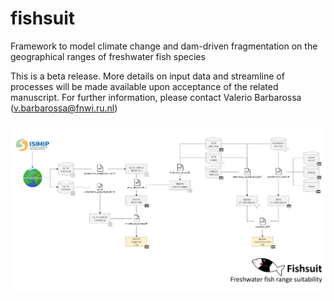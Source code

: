 # fishsuit
Framework to model climate change and dam-driven fragmentation on the geographical ranges of freshwater fish species

This is a beta release. More details on input data and streamline of processes will be made available upon acceptance of the related manuscript. For further information, please contact Valerio Barbarossa (v.barbarossa@fnwi.ru.nl)

![](fishsuit_flowchart.png)
